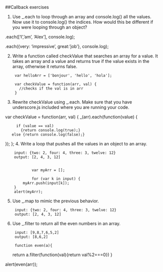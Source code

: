 ##Callback exercises

1. Use _.each to loop through an array and console.log() all the values. Now use it to console.log() the indices. How would this be different if you were looping through an object?

.each([‘I’,’am’, ‘Alex’], console.log);

.each({very: ‘impressive’, great:’job’}, console.log);

2. Write a function called checkValue that searches an array for a value. It takes an array and a value and returns true if the value exists in the array, otherwise it returns false.

		var helloArr = ['bonjour', 'hello', 'hola'];

		var checkValue = function(arr, val) {
		  //checks if the val is in arr
		}

3. Rewrite checkValue using _.each. Make sure that you have underscore.js included where you are running your code.

var checkValue = function(arr, val) {
  _(arr).each(function(value) {

         if (value == val)
           {return console.log(true);}
       else {return console.log(false);}
  });
};
4. Write a loop that pushes all the values in an object to an array.

		input: {two: 2, four: 4, three: 3, twelve: 12}
		output: [2, 4, 3, 12]


				var myArr = [];

				for (var k in input) {
		    myArr.push(input[k]);
		}
		alert(myArr);

5. Use _.map to mimic the previous behavior.

		input: {two: 2, four: 4, three: 3, twelve: 12}
		output: [2, 4, 3, 12]
6. Use _.filter to return all the even numbers in an array.

		input: [9,8,7,6,5,2]
		output: [8,6,2]

		function even(a){
	return a.filter(function(val){return val%2===0})
}

alert(even(arr));
